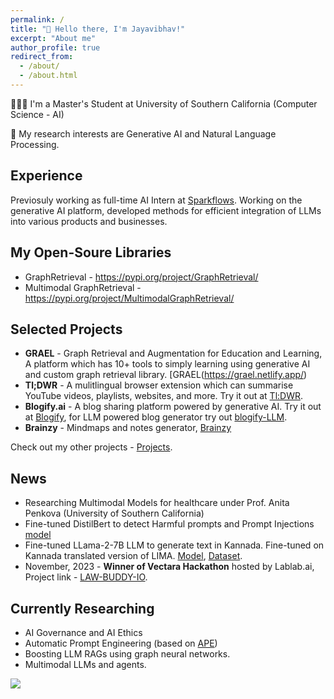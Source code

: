 ```yaml
---
permalink: /
title: "👋 Hello there, I'm Jayavibhav!"
excerpt: "About me"
author_profile: true
redirect_from: 
  - /about/
  - /about.html
---
```


👨🏻‍💻 I'm a Master's Student at University of Southern California (Computer Science - AI)

🔬 My research interests are Generative AI and Natural Language Processing.

## Experience

Previosuly working as full-time AI Intern at [Sparkflows](https://sparkflows.io). Working on the generative AI platform, developed methods for efficient integration of LLMs into various products and businesses.

## My Open-Soure Libraries

- GraphRetrieval - https://pypi.org/project/GraphRetrieval/
- Multimodal GraphRetrieval - https://pypi.org/project/MultimodalGraphRetrieval/

## Selected Projects

- **GRAEL** - Graph Retrieval and Augmentation for Education and Learning, A platform which has 10+ tools to simply learning using generative AI and custom graph retrieval library. [GRAEL(https://grael.netlify.app/)
- **Tl;DWR** - A mulitlingual browser extension which can summarise YouTube videos, playlists, websites, and more. Try it out at [Tl:DWR](https://chromewebstore.google.com/detail/tldwr/ddildclhomjgjkggmjjdaboebkmoogbn).
- **Blogify.ai** - A blog sharing platform powered by generative AI. Try it out at [Blogify](https://blogify-ai.netlify.app/), for LLM powered blog generator try out [blogify-LLM](https://blogify.streamlit.app/).
- **Brainzy** - Mindmaps and notes generator, [Brainzy](https://brainzy.streamlit.app/)

Check out my other projects - [Projects](https://jayavibhavnk.github.io/projects/).

## News
- Researching Multimodal Models for healthcare under Prof. Anita Penkova (University of Southern California)
- Fine-tuned DistilBert to detect Harmful prompts and Prompt Injections [model](https://huggingface.co/jayavibhav/DistillBERT-Prompt-Injection-Safety)
- Fine-tuned LLama-2-7B LLM to generate text in Kannada. Fine-tuned on Kannada translated version of LIMA.
  [Model](https://huggingface.co/jayavibhav/Llama-2-Kannada), [Dataset](https://huggingface.co/datasets/jayavibhav/LIMA-Kannada).
- November, 2023 - **Winner of Vectara Hackathon** hosted by Lablab.ai, Project link - [LAW-BUDDY-IO](https://lablab.ai/event/rag-llms-with-your-data/prometheus/law-io-buddy).

## Currently Researching

- AI Governance and AI Ethics
- Automatic Prompt Engineering (based on [APE](https://sites.google.com/view/automatic-prompt-engineer))
- Boosting LLM RAGs using graph neural networks.
- Multimodal LLMs and agents.

<img src="https://t.bkit.co/w_65f7f8b399cf7.gif" />

